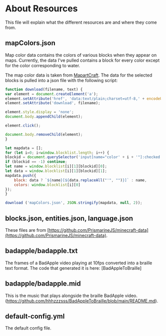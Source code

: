 # About Resources
This file will explain what the different resources are and where they come from.

## mapColors.json
Map color data contains the colors of various blocks when they appear on maps. Currently, the data I've pulled contains a block for every color except for the color corresponding to water.

The map color data is taken from [MapartCraft](https://rebane2001.com/mapartcraft/). The data for the selected blocks is pulled into a json file with the following script:

```javascript
function download(filename, text) {
var element = document.createElement('a');
element.setAttribute('href', 'data:text/plain;charset=utf-8,' + encodeURIComponent(text));
element.setAttribute('download', filename);

element.style.display = 'none';
document.body.appendChild(element);

element.click();

document.body.removeChild(element);
}

let mapdata = [];
for (let i=0; i<window.blocklist.length; i++) {
blockid = document.querySelector('input[name="color' + i + '"]:checked').value;
if (blockid == -1) continue;
let name = window.blocklist[i][1][blockid][0];
let data = window.blocklist[i][1][blockid][1];
mapdata.push({
	block: data ? `${name}[${data.replaceAll("'", "")}]` : name,
	colors: window.blocklist[i][0]
});
}

download ('mapColors.json', JSON.stringify(mapdata, null, 2));
```

## blocks.json, entities.json, language.json
These files are from [https://github.com/PrismarineJS/minecraft-data](https://github.com/PrismarineJS/minecraft-data).

## badapple/badapple.txt
The frames of a BadApple video playing at 10fps converted into a braille text format. The code that generated it is here: [BadAppleToBraille]

## badapple/badapple.mid
This is the music that plays alongside the braille BadApple video.(https://github.com/hhhzzzsss/BadAppleToBraille/blob/main/README.md).

## default-config.yml
The default config file.